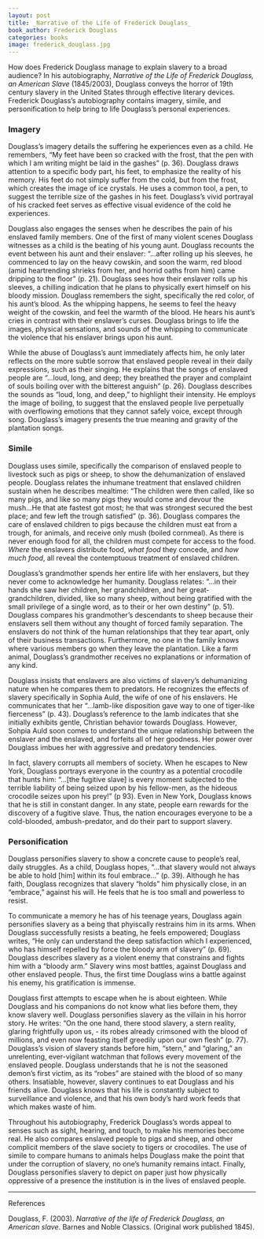 ```yaml
---
layout: post
title: _Narrative of the Life of Frederick Douglass_
book_author: Frederick Douglass
categories: books
image: frederick_douglass.jpg
---
```

How does Frederick Douglass manage to explain slavery to a broad audience? In his autobiography, _Narrative of the Life of Frederick Douglass, an American Slave_ (1845/2003), Douglass conveys the horror of 19th century slavery in the United States through effective literary devices. Frederick Douglass’s autobiography contains imagery, simile, and personification to help bring to life Douglass’s personal experiences.

### Imagery

Douglass’s imagery details the suffering he experiences even as a child. He remembers, “My feet have been so cracked with the frost, that the pen with which I am writing might be laid in the gashes” (p. 36). Douglass draws attention to a specific body part, his feet, to emphasize the reality of his memory. His feet do not simply suffer from the cold, but from the frost, which creates the image of ice crystals. He uses a common tool, a pen, to suggest the terrible size of the gashes in his feet. Douglass’s vivid portrayal of his cracked feet serves as effective visual evidence of the cold he experiences.

Douglass also engages the senses when he describes the pain of his enslaved family members. One of the first of many violent scenes Douglass witnesses as a child is the beating of his young aunt. Douglass recounts the event between his aunt and their enslaver: “...after rolling up his sleeves, he commenced to lay on the heavy cowskin, and soon the warm, red blood (amid heartrending shrieks from her, and horrid oaths from him) came dripping to the floor” (p. 21). Douglass sees how their enslaver rolls up his sleeves, a chilling indication that he plans to physically exert himself on his bloody mission. Douglass remembers the sight, specifically the red color, of his aunt’s blood. As the whipping happens, he seems to feel the heavy weight of the cowskin, and feel the warmth of the blood. He hears his aunt’s cries in contrast with their enslaver’s curses. Douglass brings to life the images, physical sensations, and sounds of the whipping to communicate the violence that his enslaver brings upon his aunt.

While the abuse of Douglass’s aunt immediately affects him, he only later reflects on the more subtle sorrow that enslaved people reveal in their daily expressions, such as their singing. He explains that the songs of enslaved people are “...loud, long, and deep; they breathed the prayer and complaint of souls boiling over with the bitterest anguish” (p. 26). Douglass describes the sounds as “loud, long, and deep,” to highlight their intensity. He employs the image of boiling, to suggest that the enslaved people live perpetually with overflowing emotions that they cannot safely voice, except through song. Douglass’s imagery presents the true meaning and gravity of the plantation songs.

### Simile

Douglass uses simile, specifically the comparison of enslaved people to livestock such as pigs or sheep, to show the dehumanization of enslaved people. Douglass relates the inhumane treatment that enslaved children sustain when he describes mealtime: “The children were then called, like so many pigs, and like so many pigs they would come and devour the mush...He that ate fastest got most; he that was strongest secured the best place; and few left the trough satisfied” (p. 36). Douglass compares the care of enslaved children to pigs because the children must eat from a trough, for animals, and receive only mush (boiled cornmeal). As there is never enough food for all, the children must compete for access to the food. _Where_ the enslavers distribute food, _what food_ they concede, and _how much food_, all reveal the contemptuous treatment of enslaved children.

Douglass’s grandmother spends her entire life with her enslavers, but they never come to acknowledge her humanity. Douglass relates: “...in their hands she saw her children, her grandchildren, and her great-grandchildren, divided, like so many sheep, without being gratified with the small privilege of a single word, as to their or her own destiny” (p. 51). Douglass compares his grandmother’s descendants to sheep because their enslavers sell them without any thought of forced family separation. The enslavers do not think of the human relationships that they tear apart, only of their business transactions. Furthermore, no one in the family knows where various members go when they leave the plantation. Like a farm animal, Douglass’s grandmother receives no explanations or information of any kind.

Douglass insists that enslavers are also victims of slavery’s dehumanizing nature when he compares them to predators. He recognizes the effects of slavery specifically in Sophia Auld, the wife of one of his enslavers. He communicates that her “...lamb-like disposition gave way to one of tiger-like fierceness” (p. 43). Douglass’s reference to the lamb indicates that she initially exhibits gentle, Christian behavior towards Douglass. However, Sohpia Auld soon comes to understand the unique relationship between the enslaver and the enslaved, and forfeits all of her goodness. Her power over Douglass imbues her with aggressive and predatory tendencies.

In fact, slavery corrupts all members of society. When he escapes to New York, Douglass portrays everyone in the country as a potential crocodile that hunts him: “...[the fugitive slave] is every moment subjected to the terrible liability of being seized upon by his fellow-men, as the hideous crocodile seizes upon his prey!” (p 93). Even in New York, Douglass knows that he is still in constant danger. In any state, people earn rewards for the discovery of a fugitive slave. Thus, the nation encourages everyone to be a cold-blooded, ambush-predator, and do their part to support slavery.

### Personification

Douglass personifies slavery to show a concrete cause to people’s real, daily struggles. As a child, Douglass hopes, “...that slavery would not always be able to hold [him] within its foul embrace…” (p. 39). Although he has faith, Douglass recognizes that slavery “holds” him physically close, in an “embrace,” against his will. He feels that he is too small and powerless to resist.

To communicate a memory he has of his teenage years, Douglass again personifies slavery as a being that phyiscally restrains him in its arms. When Douglass successfully resists a beating, he feels empowered; Douglass writes, “He only can understand the deep satisfaction which I experienced, who has himself repelled by force the bloody arm of slavery” (p. 69). Douglass describes slavery as a violent enemy that constrains and fights him with a “bloody arm.” Slavery wins most battles, against Douglass and other enslaved people. Thus, the first time Douglass wins a battle against his enemy, his gratification is immense.

Douglass first attempts to escape when he is about eighteen. While Douglass and his companions do not know what lies before them, they know slavery well. Douglass personifies slavery as the villain in his horror story. He writes: “On the one hand, there stood slavery, a stern reality, glaring frightfully upon us, - its robes already crimsoned with the blood of millions, and even now feasting itself greedily upon our own flesh” (p. 77). Douglass’s vision of slavery stands before him, “stern,” and “glaring,” an unrelenting, ever-vigilant watchman that follows every movement of the enslaved people. Douglass understands that he is not the seasoned demon’s first victim, as its “robes” are stained with the blood of so many others. Insatiable, however, slavery continues to eat Douglass and his friends alive. Douglass knows that his life is constantly subject to surveillance and violence, and that his own body’s hard work feeds that which makes waste of him.

Throughout his autobiography, Frederick Douglass’s words appeal to senses such as sight, hearing, and touch, to make his memories become real. He also compares enslaved people to pigs and sheep, and other complicit members of the slave society to tigers or crocodiles. The use of simile to compare humans to animals helps Douglass make the point that under the corruption of slavery, no one’s humanity remains intact. Finally, Douglass personifies slavery to depict on paper just how physically oppressive of a presence the institution is in the lives of enslaved people.

---
References

Douglass, F. (2003). _Narrative of the life of Frederick Douglass, an American slave_. Barnes and Noble Classics. (Original work published 1845).
